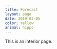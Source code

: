 ```yaml
---
title: Forecast
layout: page
date: 2019-03-05
color: Yellow
animal: hippo
---
```


This is an interior page.
